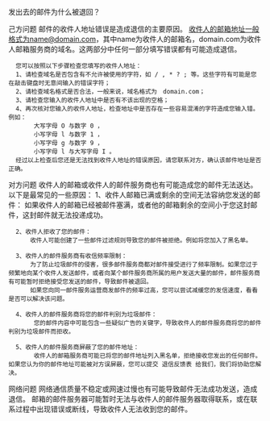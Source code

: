 发出去的邮件为什么被退回？
 
己方问题
      邮件的收件人地址错误是造成退信的主要原因。
      收件人的邮箱地址一般格式为name@domain.com，其中name为收件人的邮箱名，domain.com为收件人邮箱服务商的域名。这两部分中任何一部分填写错误都有可能造成退信。
 
      您可以按照以下步骤检查您填写的收件人地址：
      1、请检查域名是否包含有不允许被使用的字符，如 / , * ? ; 等。这些字符有可能是您在敲击键盘时无意间输入的错误字符；
      2、请检查域名格式是否合法，一般来说，域名格式为　domain.com；
      3、请检查您输入的收件人地址中是否有不该出现的空格；
      4、再次核对您输入的收件人地址，检查地址中是否存在一些容易混淆的字符造成您输入错。例如：
           大写字母 O 与数字 0 ，
           小写字母 l 与数字 1 ，
           小写字母 g 与数字 9 ，
           小写字母 l 与大写字母 I 。
      经过以上检查后您还是无法找到收件人地址的错误原因，请您联系对方，确认该邮件地址是否正确。
 
对方问题
      收件人的邮箱或收件人的邮件服务商也有可能造成您的邮件无法送达。以下是最常见的一些原因：
      1、收件人邮箱已满或剩余的空间无法容纳您发送的邮件：
          如果收件人的邮箱已经被邮件塞满，或者他的邮箱剩余的空间小于您这封邮件，这封邮件就无法投递成功。
 
      2、收件人拒收了您的邮件：
          收件人可能创建了一些邮件过滤规则导致您的邮件被拒绝。例如将您加入了黑名单。
 
      3、收件人的邮件服务商有收信频率限制：
          为了防止垃圾邮件的侵害，很多邮件服务商都对邮件接受进行了频率限制。如果您过于频繁地向某个收件人发送邮件，或者向某个邮件服务商所属的用户发送大量的邮件，邮件服务商有可能暂时拒绝接受您发送的邮件，导致邮件被退回。
          如果您向同一邮件服务运营商发邮件的频率过高，您可以尝试减缓您的发信速度，看看是否可以解决该问题。   
 
      4、收件人的邮件服务商将您的邮件判别为垃圾邮件：
           您的邮件内容中可能包含一些疑似广告的关键字，导致收件人的邮件服务商将您的邮件判别为垃圾邮件而拒收。
     
      5、收件人的邮件服务商屏蔽了您的邮件地址：
           收件人的邮箱服务商可能已将您的邮件地址列入黑名单，拒绝接收您发出的任何邮件。如果您认为你的邮件地址可能被对方误屏蔽，您可以提交 退信反馈表 给我们，我们将协助您解决。
 
网络问题
      网络通信质量不稳定或网速过慢也有可能导致邮件无法成功发送，造成退信。
      邮箱的邮件服务器可能暂时无法与收件人的邮件服务器取得联系，或在联系过程中出现错误或断线，导致收件人无法收到您的邮件。
